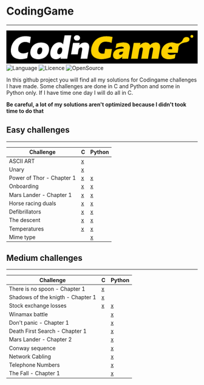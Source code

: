 # CodingGame
------------
![Condingame](https://github.com/ARKAGEDON/CodingGame/blob/main/codingameLogo.png)
![Language](https://img.shields.io/badge/Made_With-C_&_Python-important?style=for-the-badge)
![Licence](https://img.shields.io/github/license/ARKAGEDON/MakefileMaker?style=for-the-badge)
![OpenSource](https://img.shields.io/badge/OpenSource-brightgreen?style=for-the-badge&logo=opencollective&logoColor=white)

In this github project you will find all my solutions for Codingame challenges I have made. Some challenges are done in C and Python and some in Python only. If I have time one day I will do all in C.

__Be careful, a lot of my solutions aren't optimized because I didn't took time to do that__

## Easy challenges
---------
| Challenge | C | Python |
|-----------|---|--------|
|ASCII ART | [x](https://github.com/ARKAGEDON/CodingGame/blob/main/C/Easy_Challenges/ascii_art.c) |  | 
|Unary | [x](https://github.com/ARKAGEDON/CodingGame/blob/main/C/Easy_Challenges/unary.c) |  | 
|Power of Thor - Chapter 1| [x](https://github.com/ARKAGEDON/CodingGame/blob/main/C/Easy_Challenges/power_of_thor_1.c) | [x](https://github.com/ARKAGEDON/CodingGame/blob/main/Python/Easy_Challenges/power_of_thor_1.py) | 
|Onboarding | [x](https://github.com/ARKAGEDON/CodingGame/blob/main/C/Easy_Challenges/onboarding.c) | [x](https://github.com/ARKAGEDON/CodingGame/blob/main/Python/Easy_Challenges/onboarding.py) |
|Mars Lander - Chapter 1 | [x](https://github.com/ARKAGEDON/CodingGame/blob/main/C/Easy_Challenges/mars_lander_1.c) | [x](https://github.com/ARKAGEDON/CodingGame/blob/main/Python/Easy_Challenges/mars_lander_1.py) |  
|Horse racing duals | [x](https://github.com/ARKAGEDON/CodingGame/blob/main/C/Easy_Challenges/horse-racing-duals.c) | [x](https://github.com/ARKAGEDON/CodingGame/blob/main/Python/Easy_Challenges/horse_racing_duals.py) |  
|Defibrillators | [x](https://github.com/ARKAGEDON/CodingGame/blob/main/C/Easy_Challenges/defibrillators.c) | [x](https://github.com/ARKAGEDON/CodingGame/blob/main/Python/Easy_Challenges/defibrillators.py) |  
|The descent | [x](https://github.com/ARKAGEDON/CodingGame/blob/main/C/Easy_Challenges/the_descent.c) | [x](https://github.com/ARKAGEDON/CodingGame/blob/main/Python/Easy_Challenges/defibrillators.py) |  
|Temperatures | [x](https://github.com/ARKAGEDON/CodingGame/blob/main/C/Easy_Challenges/temperatures.c) | [x](https://github.com/ARKAGEDON/CodingGame/blob/main/Python/Easy_Challenges/temperatures.py) |  
|Mime type | []() | [x](https://github.com/ARKAGEDON/CodingGame/blob/main/Python/Easy_Challenges/mime-type.py) |  

  
## Medium challenges
---------
| Challenge | C | Python |
|-----------|---|--------|
|There is no spoon - Chapter 1 | [x](https://github.com/ARKAGEDON/CodingGame/blob/main/C/Medium_Challenges/there_is_no_spoon_1.c) |  | 
|Shadows of the knigth - Chapter 1 | [x](https://github.com/ARKAGEDON/CodingGame/blob/main/C/Medium_Challenges/shadow_of_knight_1.c) |  | 
|Stock exchange losses| [x](https://github.com/ARKAGEDON/CodingGame/blob/main/C/Medium_Challenges/stock_exchange_losses.c) | [x](https://github.com/ARKAGEDON/CodingGame/blob/main/Python/Medium_Challenges/stock_exchange_losses.py) | 
|Winamax battle | []() | [x](https://github.com/ARKAGEDON/CodingGame/blob/main/Python/Medium_Challenges/winamax_battle.py) |  
|Don't panic - Chapter 1 | []() | [x](https://github.com/ARKAGEDON/CodingGame/blob/main/Python/Medium_Challenges/don't_panic_1.py) | 
|Death First Search - Chapter 1| []() | [x](https://github.com/ARKAGEDON/CodingGame/blob/main/Python/Medium_Challenges/death_first_search_1.py) |
|Mars Lander - Chapter 2| []() | [x](https://github.com/ARKAGEDON/CodingGame/blob/main/Python/Medium_Challenges/mars_lander_2.py) |
|Conway sequence| []() | [x](https://github.com/ARKAGEDON/CodingGame/blob/main/Python/Medium_Challenges/conway_sequence.py) |
|Network Cabling| []() | [x](https://github.com/ARKAGEDON/CodingGame/blob/main/Python/Medium_Challenges/network_cabling.py) |
|Telephone Numbers| []() | [x](https://github.com/ARKAGEDON/CodingGame/blob/main/Python/Medium_Challenges/telephone_numbers.py) |
|The Fall - Chapter 1| []() | [x](https://github.com/ARKAGEDON/CodingGame/blob/main/Python/Medium_Challenges/the_fall_1.py) |


